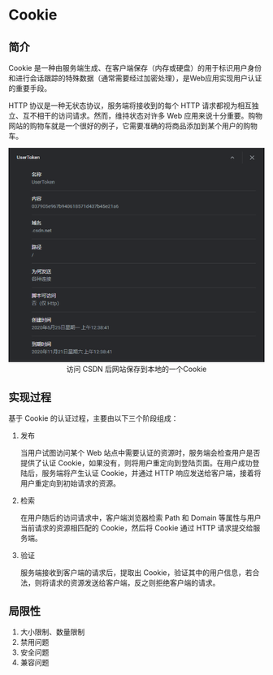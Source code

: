 # Cookie

## 简介

Cookie 是一种由服务端生成、在客户端保存（内存或硬盘）的用于标识用户身份和进行会话跟踪的特殊数据（通常需要经过加密处理），是Web应用实现用户认证的重要手段。

HTTP 协议是一种无状态协议，服务端将接收到的每个 HTTP 请求都视为相互独立、互不相干的访问请求。然而，维持状态对许多 Web 应用来说十分重要。购物网站的购物车就是一个很好的例子，它需要准确的将商品添加到某个用户的购物车。

<img src="markdown/会话跟踪.assets/image-20200821113552920.png" alt="image-20200821113552920" style="zoom:90%;" />

<center>访问 CSDN 后网站保存到本地的一个Cookie</center>

## 实现过程

基于 Cookie 的认证过程，主要由以下三个阶段组成：

1. 发布

    当用户试图访问某个 Web 站点中需要认证的资源时，服务端会检查用户是否提供了认证 Cookie，如果没有，则将用户重定向到登陆页面。在用户成功登陆后，服务端将产生认证 Cookie，并通过 HTTP 响应发送给客户端，接着将用户重定向到初始请求的资源。

2. 检索

    在用户随后的访问请求中，客户端浏览器检索 Path 和 Domain 等属性与用户当前请求的资源相匹配的 Cookie，然后将 Cookie 通过 HTTP 请求提交给服务端。

3. 验证

    服务端接收到客户端的请求后，提取出 Cookie，验证其中的用户信息，若合法，则将请求的资源发送给客户端，反之则拒绝客户端的请求。

## 局限性

1. 大小限制、数量限制
2. 禁用问题
3. 安全问题
4. 兼容问题
